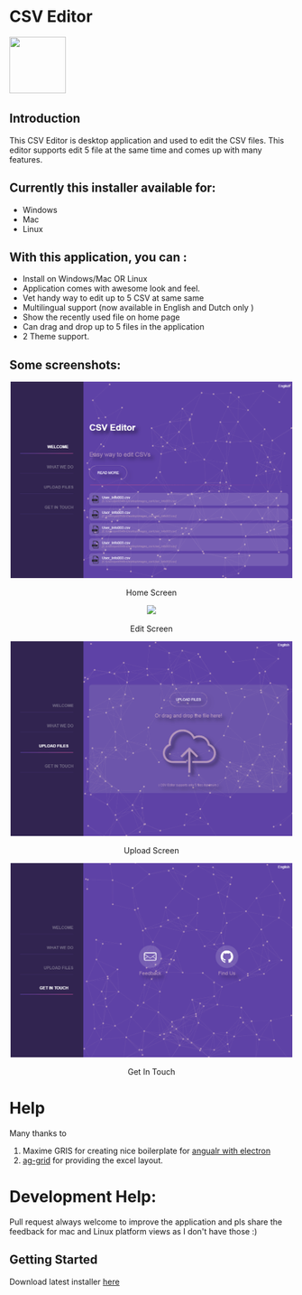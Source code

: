 # CSV Editor

<img  width="100" height="100"  src ="https://github.com/ritsrivastava01/CSV-Editor/blob/master/src/favicon.512x512.png" /></p>

## Introduction

This CSV Editor is desktop application and used to edit the CSV files.
This editor supports edit 5 file at the same time and comes up with many features.

## Currently this installer available for:

- Windows
- Mac
- Linux

## With this application, you can :

- Install on Windows/Mac OR Linux
- Application comes with awesome look and feel.
- Vet handy way to edit up to 5 CSV at same same
- Multilingual support (now available in English and Dutch only )
- Show the recently used file on home page
- Can drag and drop up to 5 files in the application
- 2 Theme support.

## Some screenshots:

<p align="center">
<img  width="500"   src ="https://github.com/ritsrivastava01/CSV-Editor/blob/master/src/assets/app-images/home.PNG" />
  
</p>
<p align="center">Home Screen</p>

<p align="center">
<img  width="500"   src ="https://github.com/ritsrivastava01/CSV-Editor/blob/master/src/assets/app-images/multiple_file.PNG" />
  
</p>
<p align="center">Edit Screen</p>

<p align="center">
<img  width="500"   src ="https://github.com/ritsrivastava01/CSV-Editor/blob/master/src/assets/app-images/upload.PNG" />
  
</p>
<p align="center">Upload Screen</p>

<p align="center">
<img  width="500"   src ="https://github.com/ritsrivastava01/CSV-Editor/blob/master/src/assets/app-images/getInTouch.PNG" />
  
</p>
<p align="center">Get In Touch</p>

# Help

Many thanks to

1. Maxime GRIS for creating nice boilerplate for [angualr with electron](https://github.com/maximegris/angular-electron)
2. [ag-grid](https://www.ag-grid.com/) for providing the excel layout.

# Development Help:

Pull request always welcome to improve the application and pls share the feedback for mac and Linux platform views as I don't have those :)

## Getting Started

Download latest installer [here](https://github.com/ritsrivastava01/CSV-Editor/releases)
